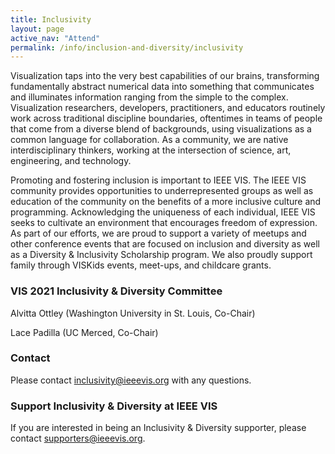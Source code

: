 ```yaml
---
title: Inclusivity
layout: page
active_nav: "Attend"
permalink: /info/inclusion-and-diversity/inclusivity
---
```

Visualization taps into the very best capabilities of our brains, transforming fundamentally abstract numerical data into something that communicates and illuminates information ranging from the simple to the complex. Visualization researchers, developers, practitioners, and educators routinely work across traditional discipline boundaries, oftentimes in teams of people that come from a diverse blend of backgrounds, using visualizations as a common language for collaboration. As a community, we are native interdisciplinary thinkers, working at the intersection of science, art, engineering, and technology. 

Promoting and fostering inclusion is important to IEEE VIS. The IEEE VIS community provides opportunities to underrepresented groups as well as education of the community on the benefits of a more inclusive culture and programming. Acknowledging the uniqueness of each individual, IEEE VIS seeks to cultivate an environment that encourages freedom of expression. As part of our efforts, we are proud to support a variety of meetups and other conference events that are focused on inclusion and diversity as well as a Diversity & Inclusivity Scholarship program.  We also proudly support family through VISKids events, meet-ups, and childcare grants.

### VIS 2021 Inclusivity & Diversity Committee

Alvitta Ottley (Washington University in St. Louis, Co-Chair)

Lace Padilla (UC Merced, Co-Chair)


### Contact

Please contact [inclusivity@ieeevis.org](mailto:inclusivity@ieeevis.org) with any questions.
 
### Support Inclusivity & Diversity at IEEE VIS

If you are interested in being an Inclusivity & Diversity supporter, please contact [supporters@ieeevis.org](mailto:supporters@ieeevis.org).
 
